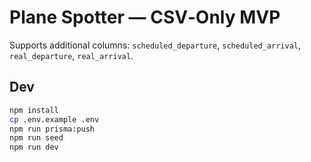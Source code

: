 # Plane Spotter — CSV‑Only MVP

Supports additional columns: `scheduled_departure`, `scheduled_arrival`, `real_departure`, `real_arrival`.

## Dev
```bash
npm install
cp .env.example .env
npm run prisma:push
npm run seed
npm run dev
```
